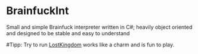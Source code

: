 # BrainfuckInt
Small and simple Brainfuck interpreter written in C#; heavily object oriented and designed to be stable and easy to understand

#Tipp:
Try to run [LostKingdom](https://github.com/rdebath/LostKingdom) works like a charm and is fun to play.
